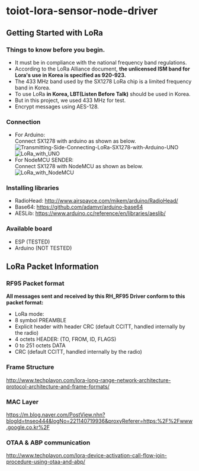 # toiot-lora-sensor-node-driver

## Getting Started with LoRa

### Things to know before you begin.   
* It must be in compliance with the national frequency band regulations.   
* According to the LoRa Alliance document, **the unlicensed ISM band for Lora's use in Korea is specified as 920-923.**   
* The 433 MHz band used by the SX1278 LoRa chip is a limited frequency band in Korea.   
* To use LoRa **in Korea, LBT(Listen Before Talk)** should be used in Korea.   
* But in this project, we used 433 MHz for test.   
* Encrypt messages using AES-128.
   
### Connection
- For Arduino:    
Connect SX1278 with arduino as shown as below.   
![Transmitting-Side-Connecting-LoRa-SX1278-with-Arduino-UNO](https://user-images.githubusercontent.com/49184890/104311794-12a0bf00-5519-11eb-8039-b8d42397c83b.png)
![LoRa_with_UNO](https://user-images.githubusercontent.com/49184890/104308980-cce1f780-5514-11eb-8256-a2de8c06e99f.PNG)   
- For NodeMCU SENDER:    
Connect SX1278 with NodeMCU as shown as below.   
![LoRa_with_NodeMCU](https://user-images.githubusercontent.com/49184890/104408324-2561d500-55a7-11eb-88b7-c84003821d7b.PNG)   

### Installing libraries
- RadioHead: http://www.airspayce.com/mikem/arduino/RadioHead/   
- Base64: https://github.com/adamvr/arduino-base64   
- AESLib: https://www.arduino.cc/reference/en/libraries/aeslib/

### Available board   
- ESP (TESTED)   
- Arduino (NOT TESTED)   


## LoRa Packet Information

### RF95 Packet format
**All messages sent and received by this RH_RF95 Driver conform to this packet format:**
- LoRa mode:   
- 8 symbol PREAMBLE   
- Explicit header with header CRC (default CCITT, handled internally by the radio)   
- 4 octets HEADER: (TO, FROM, ID, FLAGS)   
- 0 to 251 octets DATA   
- CRC (default CCITT, handled internally by the radio)   

### Frame Structure   
http://www.techplayon.com/lora-long-range-network-architecture-protocol-architecture-and-frame-formats/   

### MAC Layer   
https://m.blog.naver.com/PostView.nhn?blogId=tnseo444&logNo=221140719936&proxyReferer=https:%2F%2Fwww.google.co.kr%2F   

### OTAA & ABP communication   
http://www.techplayon.com/lora-device-activation-call-flow-join-procedure-using-otaa-and-abp/   

